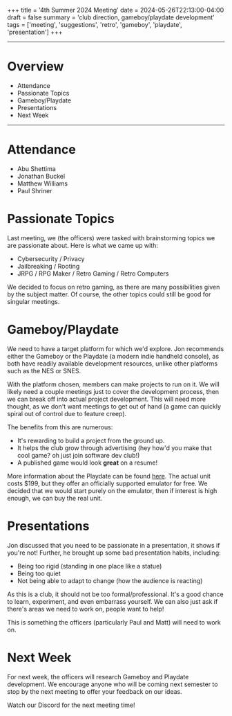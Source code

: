 +++
title = '4th Summer 2024 Meeting'
date = 2024-05-26T22:13:00-04:00
draft = false
summary = 'club direction, gameboy/playdate development'
tags = ['meeting', 'suggestions', 'retro', 'gameboy', 'playdate', 'presentation']
+++

***

# Overview

- Attendance
- Passionate Topics
- Gameboy/Playdate
- Presentations
- Next Week

***

# Attendance

- Abu Shettima
- Jonathan Buckel
- Matthew Williams
- Paul Shriner

# Passionate Topics

Last meeting, we (the officers) were tasked with brainstorming topics we are passionate about. Here is what we came up with:

* Cybersecurity / Privacy
* Jailbreaking / Rooting
* JRPG / RPG Maker / Retro Gaming / Retro Computers

We decided to focus on retro gaming, as there are many possibilities given by the subject matter. Of course, the other topics could still be good for singular meetings. 

# Gameboy/Playdate

We need to have a target platform for which we'd explore. Jon recommends either the Gameboy or the Playdate (a modern indie handheld console), as both have readily available development resources, unlike other platforms such as the NES or SNES.

With the platform chosen, members can make projects to run on it. We will likely need a couple meetings just to cover the development process, then we can break off into actual project development. This will need more thought, as we don't want meetings to get out of hand (a game can quickly spiral out of control due to feature creep).

The benefits from this are numerous:

- It's rewarding to build a project from the ground up.
- It helps the club grow through advertising (hey how'd you make that cool game? oh just join software dev club!)
- A published game would look **great** on a resume!

More information about the Playdate can be found [here](https://play.date/). The actual unit costs $199, but they offer an officially supported emulator for free. We decided that we would start purely on the emulator, then if interest is high enough, we can buy the real unit.

# Presentations

Jon discussed that you need to be passionate in a presentation, it shows if you're not! Further, he brought up some bad presentation habits, including:
- Being too rigid (standing in one place like a statue)
- Being too quiet
- Not being able to adapt to change (how the audience is reacting)

As this is a club, it should not be too formal/professional. It's a good chance to learn, experiment, and even embarrass yourself. We can also just ask if there's areas we need to work on, people want to help!

This is something the officers (particularly Paul and Matt) will need to work on.

# Next Week

For next week, the officers will research Gameboy and Playdate development. We encourage anyone who will be coming next semester to stop by the next meeting to offer your feedback on our ideas.

Watch our Discord for the next meeting time!
